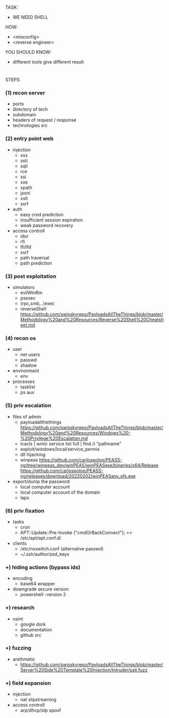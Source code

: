 TASK:  
- WE NEED SHELL  

HOW:  
- \<misconfig\> 
- \<reverse engineer\>   

YOU SHOULD KNOW:  
- different tools give different result 

#  

STEPS:
### (1) recon server
- ports
- directory of tech
- subdomain
- headers of request / response
- technologies src

### (2) entry point web
- injection  
  + xss  
  + ssti  
  + sqli  
  + rce 
  + ssi  
  + xxe  
  + xpath  
  + jsoni  
  + xslt  
  + ssrf
- auth  
  + easy cred prediction  
  + insufficient session expiration  
  + weak password recovery  
- access controll  
  + idor  
  + rfi  
  + lfi/lfd  
  + ssrf  
  + path traversal  
  + path prediction  
  
### (3) post exploitation
- simulators  
  + evilWinRm  
  + psexec  
  + (rpc,smb,..)exec  
  + reverseShell https://github.com/swisskyrepo/PayloadsAllTheThings/blob/master/Methodology%20and%20Resources/Reverse%20Shell%20Cheatsheet.md

### (4) recon os
- user  
  + net users  
  + passwd  
  + shadow  
- environment  
  + env  
- processes  
  + tasklist  
  + ps aux  

### (5) priv escalation
- files of admin  
  + payloadallthethings https://github.com/swisskyrepo/PayloadsAllTheThings/blob/master/Methodology%20and%20Resources/Windows%20-%20Privilege%20Escalation.md   
  + icacls | wmic service list full | find /i "pathname"  
  + exploit/windows/local/service_permis  
  + dll hijacking  
  + winpeas https://github.com/carlospolop/PEASS-ng/tree/winpeas_dev/winPEAS/winPEASexe/binaries/x64/Release  
  https://github.com/carlospolop/PEASS-ng/releases/download/20220202/winPEASany_ofs.exe  
- export/dump the password  
  + local computer account  
  + local computer account of the domain
  + laps

### (6) priv fixation
- tasks  
  + cron  
  + APT::Update::Pre-Invoke {"cmdOrBackConnect"}; >> /etc/apt/apt.conf.d/  
- clients  
  + /etc/nsswitch.conf (alternative passwd)  
  + ~/.ssh/authorized_keys  

### +) hiding actions (bypass ids)
- encoding  
  + base64 wrapper
- downgrade secure version
  + powershell -version 2

### +) research
- osint  
  + google dork
  + documentation  
  + github src  

### +) fuzzing
- arethmetic
  + https://github.com/swisskyrepo/PayloadsAllTheThings/blob/master/Server%20Side%20Template%20Injection/Intruder/ssti.fuzz

### +) field expansion
- injection
  + nat slipstreaming
- access controll 
  + arp/dhcp/stp spoof
